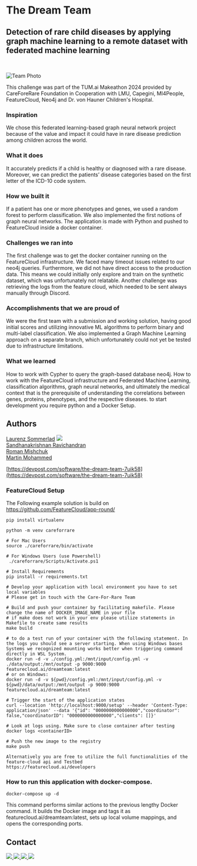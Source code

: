 # The Dream Team
## Detection of rare child diseases by applying graph machine learning to a remote dataset with federated machine learning
<br>

![Team Photo](https://github.com/LaurenzSommerlad/TUM.ai-Makeathon2024-Amigo-Challenge/assets/36761347/78b360be-0c70-4f10-91ef-2664a297fb40)


This challenge was part of the TUM.ai Makeathon 2024 provided by CareForeRare Foundation in Cooperation with LMU, Capegini, MI4People, FeatureCloud, Neo4j and Dr. von Hauner Children's Hospital.

### Inspiration
We chose this federated learning-based graph neural network project because of the value and impact it could have in rare disease prediction among children across the world.

### What it does
It accurately predicts if a child is healthy or diagnosed with a rare disease. Moreover, we can predict the patients’ disease categories based on the first letter of the ICD-10 code system.

### How we built it
If a patient has one or more phenotypes and genes, we used a random forest to perform classification. We also implemented the first notions of graph neural networks. The application is made with Python and pushed to FeatureCloud inside a docker container.

### Challenges we ran into
The first challenge was to get the docker container running on the FeatureCloud infrastructure. We faced many timeout issues related to our neo4j queries. Furthermore, we did not have direct access to the production data. This means we could initially only explore and train on the synthetic dataset, which was unfortunately not relatable. Another challenge was retrieving the logs from the feature cloud, which needed to be sent always manually through Discord.

### Accomplishments that we are proud of
We were the first team with a submission and working solution, having good initial scores and utilizing innovative ML algorithms to perform binary and multi-label classification. We also implemented a Graph Machine Learning approach on a separate branch, which unfortunately could not yet be tested due to infrastructure limitations.

### What we learned
How to work with Cypher to query the graph-based database neo4j. How to work with the FeatureCloud infrastructure and Federated Machine Learning, classification algorithms, graph neural networks, and ultimately the medical context that is the prerequisite of understanding the correlations between genes, proteins, phenotypes, and the respective diseases.
to start development you require python and a Docker Setup.

## Authors
<a href="https://laurenzsommerlad.com" target="_blank">Laurenz Sommerlad</a> <a href="https://www.linkedin.com/in/laurenzsommerlad/" target="_blank"><img src="https://img.shields.io/badge/LinkedIn-0077B5?logo=linkedin&logoColor=white"/></a><br>
[Sandhanakrishnan Ravichandran](https://www.linkedin.com/in/sandhanakrishnanr/) <br>
[Roman Mishchuk](https://www.linkedin.com/in/roman-mishchuk-0ab260bb/) <br>
[Martin Mohammed](https://www.linkedin.com/in/martin-mohammed-30019a207/)

[https://devpost.com/software/the-dream-team-7uik58](https://devpost.com/software/the-dream-team-7uik58)

### FeatureCloud Setup
The Following example solution is build on https://github.com/FeatureCloud/app-round/

```
pip install virtualenv

python -m venv careforrare

# For Mac Users
source ./careforrare/bin/activate

# For Windows Users (use Powershell)
 ./careforrare/Scripts/Activate.ps1

# Install Requirements
pip install -r requirements.txt

# Develop your application with local environment you have to set local variables
# Please get in touch with the Care-For-Rare Team

# Build and push your container by facilitating makefile. Please change the name of DOCKER_IMAGE_NAME in your file
# if make does not work in your env please utilize statements in Makefile to create same results
make build

# to do a test run of your container with the following statement. In the logs you should see a server starting. When using Windows bases Systems we recognized mounting works better when triggering command directly in WSL System. 
docker run -d -v ./config.yml:/mnt/input/config.yml -v ./data/output:/mnt/output -p 9000:9000 featurecloud.ai/dreamteam:latest
# or on Windows:
docker run -d -v ${pwd}/config.yml:/mnt/input/config.yml -v ${pwd}/data/output:/mnt/output -p 9000:9000 featurecloud.ai/dreamteam:latest

# Trigger the start of the application states
curl --location 'http://localhost:9000/setup' --header 'Content-Type: application/json' --data '{"id": "0000000000000000","coordinator": false,"coordinatorID": "0000000000000000","clients": []}'

# Look at logs using. Make sure to close container after testing
docker logs <containerID>

# Push the new image to the registry
make push

Alternatively you are free to utilize the full functionalities of the feature-cloud api and Testbed
https://featurecloud.ai/developers

```

### How to run this application with docker-compose. 

```docker-compose up -d ```

This command performs similar actions to the previous lengthy Docker command. It builds the Docker image and tags it as featurecloud.ai/dreamteam:latest, sets up local volume mappings, and opens the corresponding ports.

## Contact ##
<a href="https://laurenzsommerlad.com" target="_blank" rel="me">
  <img src="https://img.shields.io/static/v1?label=Link&message=PersonalWebsite&color=blueviolet"/>
</a>
<a href="https://www.linkedin.com/in/laurenzsommerlad" target="_blank" rel="me">
  <img src="https://img.shields.io/static/v1?label=Link&message=LinkedIn&color=0062b1"/>
</a>
<a href="https://x.com/Lauros_World" target="_blank" rel="me">
  <img src="https://img.shields.io/static/v1?label=Link&message=X/ Twitter&color=blue"/>
</a>
<a href="mailto:laurenz.sommerlad@tum-ai.com" target="_blank" rel="me">
  <img src="https://img.shields.io/static/v1?label=Link&message=Email&color=green"/>
</a>
